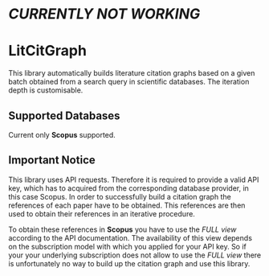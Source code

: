 # ***CURRENTLY NOT WORKING***

# LitCitGraph

This library automatically builds literature citation graphs based on a given batch obtained from a search query in scientific databases. The iteration depth is customisable.

## Supported Databases

Current only **Scopus** supported.

## Important Notice

This library uses API requests. Therefore it is required to provide a valid API key, which has to acquired from the corresponding database provider, in this case Scopus. In order to successfully build a citation graph the references of each paper have to be obtained. This references are then used to obtain their references in an iterative procedure. 

To obtain these references in **Scopus** you have to use the *FULL view* according to the API documentation. The availability of this view depends on the subscription model with which you applied for your API key. So if your your underlying subscription does not allow to use the *FULL view* there is unfortunately no way to build up the citation graph and use this library.